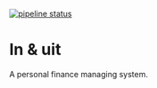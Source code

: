 [![pipeline status](https://gitlab.com/ngerritsen/in-uit/badges/master/pipeline.svg)](https://gitlab.com/ngerritsen/in-uit/-/commits/master)

# In & uit

A personal finance managing system.
